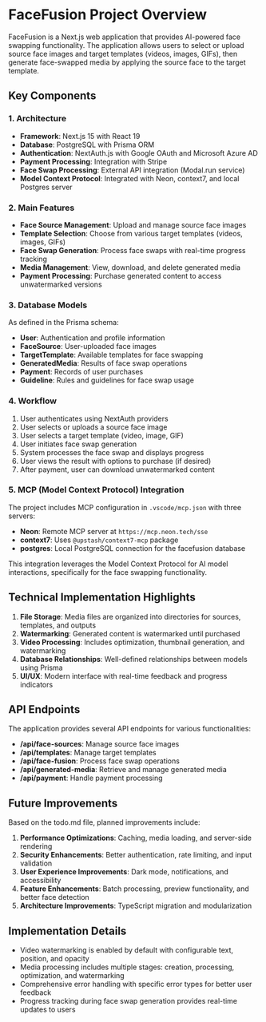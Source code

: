 # FaceFusion Project Overview

FaceFusion is a Next.js web application that provides AI-powered face swapping functionality. The application allows users to select or upload source face images and target templates (videos, images, GIFs), then generate face-swapped media by applying the source face to the target template.

## Key Components

### 1. Architecture

- **Framework**: Next.js 15 with React 19
- **Database**: PostgreSQL with Prisma ORM
- **Authentication**: NextAuth.js with Google OAuth and Microsoft Azure AD
- **Payment Processing**: Integration with Stripe
- **Face Swap Processing**: External API integration (Modal.run service)
- **Model Context Protocol**: Integrated with Neon, context7, and local Postgres server

### 2. Main Features

- **Face Source Management**: Upload and manage source face images
- **Template Selection**: Choose from various target templates (videos, images, GIFs)
- **Face Swap Generation**: Process face swaps with real-time progress tracking
- **Media Management**: View, download, and delete generated media
- **Payment Processing**: Purchase generated content to access unwatermarked versions

### 3. Database Models

As defined in the Prisma schema:

- **User**: Authentication and profile information
- **FaceSource**: User-uploaded face images
- **TargetTemplate**: Available templates for face swapping
- **GeneratedMedia**: Results of face swap operations
- **Payment**: Records of user purchases
- **Guideline**: Rules and guidelines for face swap usage

### 4. Workflow

1. User authenticates using NextAuth providers
2. User selects or uploads a source face image
3. User selects a target template (video, image, GIF)
4. User initiates face swap generation
5. System processes the face swap and displays progress
6. User views the result with options to purchase (if desired)
7. After payment, user can download unwatermarked content

### 5. MCP (Model Context Protocol) Integration

The project includes MCP configuration in `.vscode/mcp.json` with three servers:

- **Neon**: Remote MCP server at `https://mcp.neon.tech/sse`
- **context7**: Uses `@upstash/context7-mcp` package
- **postgres**: Local PostgreSQL connection for the facefusion database

This integration leverages the Model Context Protocol for AI model interactions, specifically for the face swapping functionality.

## Technical Implementation Highlights

1. **File Storage**: Media files are organized into directories for sources, templates, and outputs
2. **Watermarking**: Generated content is watermarked until purchased
3. **Video Processing**: Includes optimization, thumbnail generation, and watermarking
4. **Database Relationships**: Well-defined relationships between models using Prisma
5. **UI/UX**: Modern interface with real-time feedback and progress indicators

## API Endpoints

The application provides several API endpoints for various functionalities:

- **/api/face-sources**: Manage source face images
- **/api/templates**: Manage target templates
- **/api/face-fusion**: Process face swap operations
- **/api/generated-media**: Retrieve and manage generated media
- **/api/payment**: Handle payment processing

## Future Improvements

Based on the todo.md file, planned improvements include:

1. **Performance Optimizations**: Caching, media loading, and server-side rendering
2. **Security Enhancements**: Better authentication, rate limiting, and input validation
3. **User Experience Improvements**: Dark mode, notifications, and accessibility
4. **Feature Enhancements**: Batch processing, preview functionality, and better face detection
5. **Architecture Improvements**: TypeScript migration and modularization

## Implementation Details

- Video watermarking is enabled by default with configurable text, position, and opacity
- Media processing includes multiple stages: creation, processing, optimization, and watermarking
- Comprehensive error handling with specific error types for better user feedback
- Progress tracking during face swap generation provides real-time updates to users
